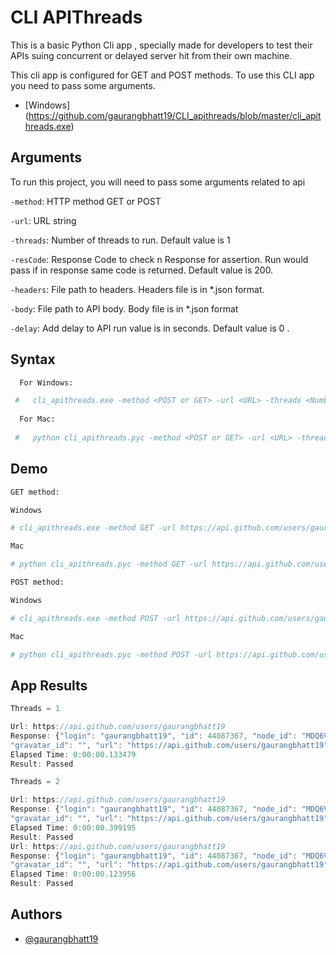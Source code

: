 
# CLI APIThreads

This is a basic Python Cli app , specially made for developers to test their APIs suing concurrent or delayed server hit from their own machine.

This cli app is configured for GET and POST methods. To use this CLI app you need to pass some arguments.

- [Windows] (https://github.com/gaurangbhatt19/CLI_apithreads/blob/master/cli_apithreads.exe)


## Arguments

To run this project, you will need to pass some arguments related to api

`-method`: HTTP method GET or POST

`-url`: URL string

`-threads`: Number of threads to run. Default value is 1 

`-resCode`: Response Code to check n Response for assertion. Run would pass if in response same code is returned. Default value is 200.

`-headers`: File path to headers. Headers file is in *.json format.

`-body`: File path to API body. Body file is in *.json format

`-delay`: Add delay to API run value is in seconds. Default value is 0 .

## Syntax


```bash
  For Windows:

 #   cli_apithreads.exe -method <POST or GET> -url <URL> -threads <Number of threads> -resCode <Expected response code for assertion> -headers <filepath headers> -body <filepath body> -delay <Delay Seconds>
  
  For Mac:
  
 #   python cli_apithreads.pyc -method <POST or GET> -url <URL> -threads <Number of threads> -resCode <Expected response code for assertion> -headers <filepath headers> -body <filepath body> -delay <Delay Seconds>
```
## Demo

```bash
GET method:

Windows

# cli_apithreads.exe -method GET -url https://api.github.com/users/gaurangbhatt19 -threads 4 -resCode 200 -headers /headers.json

Mac

# python cli_apithreads.pyc -method GET -url https://api.github.com/users/gaurangbhatt19 -threads 4 -resCode 200 -headers /headers.json

POST method:

Windows

# cli_apithreads.exe -method POST -url https://api.github.com/users/gaurangbhatt19 -threads 4 -resCode 200 -bodyData .\data.json -headers .\headers.json -delay 2

Mac

# python cli_apithreads.pyc -method POST -url https://api.github.com/users/gaurangbhatt19 -threads 4 -resCode 200 -bodyData .\data.json -headers .\headers.json -delay 2

```
## App Results

```javascript
Threads = 1

Url: https://api.github.com/users/gaurangbhatt19
Response: {"login": "gaurangbhatt19", "id": 44087367, "node_id": "MDQ6VXNlcjQ0MDg3MzY3", "avatar_url": "https://avatars.githubusercontent.com/u/44087367?v=4", 
"gravatar_id": "", "url": "https://api.github.com/users/gaurangbhatt19", "html_url": "https://github.com/gaurangbhatt19", "followers_url": "https://api.github.com/users/gaurangbhatt19/followers", "following_url": "https://api.github.com/users/gaurangbhatt19/following{/other_user}", "gists_url": "https://api.github.com/users/gaurangbhatt19/gists{/gist_id}", "starred_url": "https://api.github.com/users/gaurangbhatt19/starred{/owner}{/repo}", "subscriptions_url": "https://api.github.com/users/gaurangbhatt19/subscriptions", "organizations_url": "https://api.github.com/users/gaurangbhatt19/orgs", "repos_url": "https://api.github.com/users/gaurangbhatt19/repos", "events_url": "https://api.github.com/users/gaurangbhatt19/events{/privacy}", "received_events_url": "https://api.github.com/users/gaurangbhatt19/received_events", "type": "User", "site_admin": false, "name": "Gaurang Bhatt", "company": null, "blog": "", "location": "Haridwar", "email": null, "hireable": null, "bio": "Web Development, IT Cloud Automation, and Cybersecurity enthusiast with a good hand on efficient coding methods and Data Structures.", "twitter_username": null, "public_repos": 65, "public_gists": 0, "followers": 0, "following": 0, "created_at": "2018-10-12T09:58:01Z", "updated_at": "2022-01-08T11:12:41Z"}
Elapsed Time: 0:00:00.133479
Result: Passed
```
```javascript
Threads = 2

Url: https://api.github.com/users/gaurangbhatt19
Response: {"login": "gaurangbhatt19", "id": 44087367, "node_id": "MDQ6VXNlcjQ0MDg3MzY3", "avatar_url": "https://avatars.githubusercontent.com/u/44087367?v=4", 
"gravatar_id": "", "url": "https://api.github.com/users/gaurangbhatt19", "html_url": "https://github.com/gaurangbhatt19", "followers_url": "https://api.github.com/users/gaurangbhatt19/followers", "following_url": "https://api.github.com/users/gaurangbhatt19/following{/other_user}", "gists_url": "https://api.github.com/users/gaurangbhatt19/gists{/gist_id}", "starred_url": "https://api.github.com/users/gaurangbhatt19/starred{/owner}{/repo}", "subscriptions_url": "https://api.github.com/users/gaurangbhatt19/subscriptions", "organizations_url": "https://api.github.com/users/gaurangbhatt19/orgs", "repos_url": "https://api.github.com/users/gaurangbhatt19/repos", "events_url": "https://api.github.com/users/gaurangbhatt19/events{/privacy}", "received_events_url": "https://api.github.com/users/gaurangbhatt19/received_events", "type": "User", "site_admin": false, "name": "Gaurang Bhatt", "company": null, "blog": "", "location": "Haridwar", "email": null, "hireable": null, "bio": "Web Development, IT Cloud Automation, and Cybersecurity enthusiast with a good hand on efficient coding methods and Data Structures.", "twitter_username": null, "public_repos": 65, "public_gists": 0, "followers": 0, "following": 0, "created_at": "2018-10-12T09:58:01Z", "updated_at": "2022-01-08T11:12:41Z"}
Elapsed Time: 0:00:00.399195
Result: Passed
Url: https://api.github.com/users/gaurangbhatt19
Response: {"login": "gaurangbhatt19", "id": 44087367, "node_id": "MDQ6VXNlcjQ0MDg3MzY3", "avatar_url": "https://avatars.githubusercontent.com/u/44087367?v=4", 
"gravatar_id": "", "url": "https://api.github.com/users/gaurangbhatt19", "html_url": "https://github.com/gaurangbhatt19", "followers_url": "https://api.github.com/users/gaurangbhatt19/followers", "following_url": "https://api.github.com/users/gaurangbhatt19/following{/other_user}", "gists_url": "https://api.github.com/users/gaurangbhatt19/gists{/gist_id}", "starred_url": "https://api.github.com/users/gaurangbhatt19/starred{/owner}{/repo}", "subscriptions_url": "https://api.github.com/users/gaurangbhatt19/subscriptions", "organizations_url": "https://api.github.com/users/gaurangbhatt19/orgs", "repos_url": "https://api.github.com/users/gaurangbhatt19/repos", "events_url": "https://api.github.com/users/gaurangbhatt19/events{/privacy}", "received_events_url": "https://api.github.com/users/gaurangbhatt19/received_events", "type": "User", "site_admin": false, "name": "Gaurang Bhatt", "company": null, "blog": "", "location": "Haridwar", "email": null, "hireable": null, "bio": "Web Development, IT Cloud Automation, and Cybersecurity enthusiast with a good hand on efficient coding methods and Data Structures.", "twitter_username": null, "public_repos": 65, "public_gists": 0, "followers": 0, "following": 0, "created_at": "2018-10-12T09:58:01Z", "updated_at": "2022-01-08T11:12:41Z"}
Elapsed Time: 0:00:00.123956
Result: Passed
```


## Authors

- [@gaurangbhatt19](https://github.com/gaurangbhatt19)

